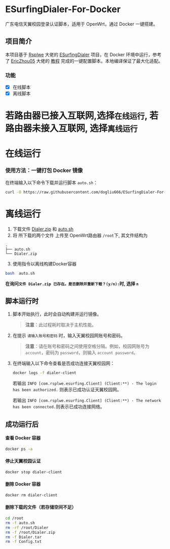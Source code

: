 # ESurfingDialer-For-Docker 

广东电信天翼校园登录认证脚本，适用于 OpenWrt，通过 Docker 一键搭建。

## 项目简介

本项目基于 [Rsplwe](https://github.com/Rsplwe) 大佬的 [ESurfingDialer](https://github.com/Rsplwe/ESurfingDialer) 项目，在 Docker 环境中运行，参考了 [EricZhou05](https://github.com/EricZhou05) 大佬的 [教程](https://github.com/EricZhou05/ESurfingDialerTutorial) 完成的一键配置脚本。本地编译保证了最大化适配。

### 功能
- [x] 在线脚本
- [x] 离线脚本

# 若路由器已接入互联网,选择`在线运行`, 若路由器未接入互联网, 选择`离线运行`

# 在线运行

### 使用方法：一键打包 Docker 镜像
   在终端输入以下命令下载并运行脚本 `auto.sh`：
   ```bash
   curl -O https://raw.githubusercontent.com/dogliu666/ESurfingDialer-For-Docker/main/auto.sh && bash auto.sh
   ```

# 离线运行

1. 下载文件 [Dialer.zip](https://github.com/dogliu666/ESurfingDialer-For-Docker/releases/download/Latest/Dialer.zip) 和 [auto.sh](https://raw.githubusercontent.com/dogliu666/ESurfingDialer-For-Docker/refs/heads/main/auto.sh)
2. 将 所下载的两个文件 上传至 OpenWrt路由器 `/root`下, 其文件结构为
```
.
├── auto.sh
└── Dialer.zip 
```
3. 使用指令以离线构建Docker容器
```bash
bash  auto.sh
```
**在询问`文件 Dialer.zip 已存在。是否删除并重新下载？(y/n):`时, 选择 `n`**

## 脚本运行时
1. 脚本开始执行，此时会自动构建并运行镜像。
   > **注意**：此过程耗时取决于主机性能。

2. 在提示 `请输入账号和密码` 时，输入天翼校园网账号和密码。
   > **注意**：请在账号和密码之间使用空格分隔。例如，校园网账号为 `account`，密码为 `password`，则输入 `account password`。

3. 在终端输入以下命令查看是否成功连接天翼校园网：
   ```bash
   docker logs -f dialer-client
   ```
   若输出 `INFO [com.rsplwe.esurfing.Client] (Client:**) - The login has been authorized.` 则表示已成功认证天翼校园网。
   
   若输出 `INFO [com.rsplwe.esurfing.Client] (Client:**) - The network has been connected.`则表示已成功连接网络。
   
## 成功运行后

#### 查看 Docker 容器
```bash
docker ps -a
```

#### 停止天翼校园认证
```bash
docker stop dialer-client
```

#### 删除 Docker 容器
```bash
docker rm dialer-client
```

#### 删除下载的文件（若存储空间不足）
```bash
cd /root
rm -f auto.sh
rm -rf /root/Dialer
rm -f /root/Dialer.zip
rm -f Dialer.tar
rm -f Config.txt
```
